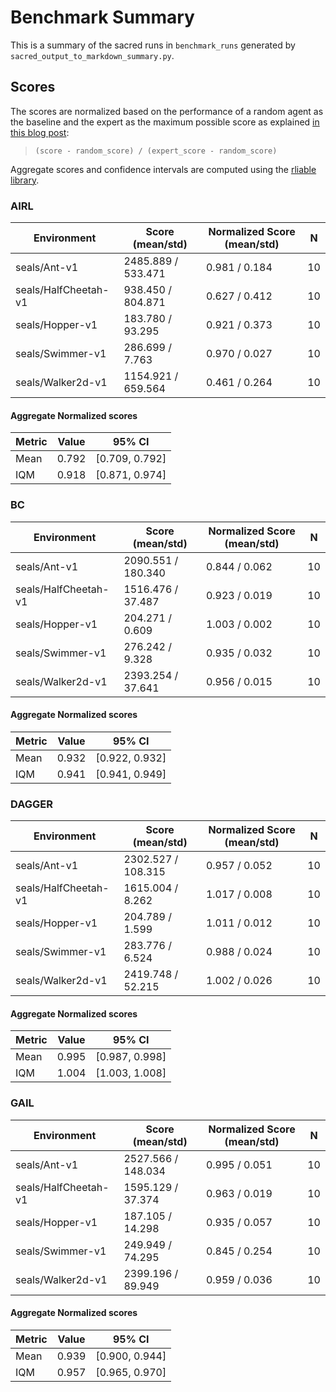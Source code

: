 # Benchmark Summary

This is a summary of the sacred runs in `benchmark_runs` generated by `sacred_output_to_markdown_summary.py`.
## Scores

The scores are normalized based on the performance of a random agent as the baseline and the expert as the maximum possible score as explained [in this blog post](https://araffin.github.io/post/rliable/):
> `(score - random_score) / (expert_score - random_score)`

Aggregate scores and confidence intervals are computed using the [rliable library](https://agarwl.github.io/rliable/).
### AIRL
Environment | Score (mean/std)| Normalized Score (mean/std) | N
 --- | --- | --- | --- 
seals/Ant-v1 | 2485.889 / 533.471 | 0.981 / 0.184 | 10
seals/HalfCheetah-v1 | 938.450 / 804.871 | 0.627 / 0.412 | 10
seals/Hopper-v1 | 183.780 / 93.295 | 0.921 / 0.373 | 10
seals/Swimmer-v1 | 286.699 / 7.763 | 0.970 / 0.027 | 10
seals/Walker2d-v1 | 1154.921 / 659.564 | 0.461 / 0.264 | 10

#### Aggregate Normalized scores
Metric | Value | 95% CI
 --- | --- | --- 
Mean | 0.792 | [0.709, 0.792]
IQM | 0.918 | [0.871, 0.974]

### BC
Environment | Score (mean/std)| Normalized Score (mean/std) | N
 --- | --- | --- | --- 
seals/Ant-v1 | 2090.551 / 180.340 | 0.844 / 0.062 | 10
seals/HalfCheetah-v1 | 1516.476 / 37.487 | 0.923 / 0.019 | 10
seals/Hopper-v1 | 204.271 / 0.609 | 1.003 / 0.002 | 10
seals/Swimmer-v1 | 276.242 / 9.328 | 0.935 / 0.032 | 10
seals/Walker2d-v1 | 2393.254 / 37.641 | 0.956 / 0.015 | 10

#### Aggregate Normalized scores
Metric | Value | 95% CI
 --- | --- | --- 
Mean | 0.932 | [0.922, 0.932]
IQM | 0.941 | [0.941, 0.949]

### DAGGER
Environment | Score (mean/std)| Normalized Score (mean/std) | N
 --- | --- | --- | --- 
seals/Ant-v1 | 2302.527 / 108.315 | 0.957 / 0.052 | 10
seals/HalfCheetah-v1 | 1615.004 / 8.262 | 1.017 / 0.008 | 10
seals/Hopper-v1 | 204.789 / 1.599 | 1.011 / 0.012 | 10
seals/Swimmer-v1 | 283.776 / 6.524 | 0.988 / 0.024 | 10
seals/Walker2d-v1 | 2419.748 / 52.215 | 1.002 / 0.026 | 10

#### Aggregate Normalized scores
Metric | Value | 95% CI
 --- | --- | --- 
Mean | 0.995 | [0.987, 0.998]
IQM | 1.004 | [1.003, 1.008]

### GAIL
Environment | Score (mean/std)| Normalized Score (mean/std) | N
 --- | --- | --- | --- 
seals/Ant-v1 | 2527.566 / 148.034 | 0.995 / 0.051 | 10
seals/HalfCheetah-v1 | 1595.129 / 37.374 | 0.963 / 0.019 | 10
seals/Hopper-v1 | 187.105 / 14.298 | 0.935 / 0.057 | 10
seals/Swimmer-v1 | 249.949 / 74.295 | 0.845 / 0.254 | 10
seals/Walker2d-v1 | 2399.196 / 89.949 | 0.959 / 0.036 | 10

#### Aggregate Normalized scores
Metric | Value | 95% CI
 --- | --- | --- 
Mean | 0.939 | [0.900, 0.944]
IQM | 0.957 | [0.965, 0.970]

